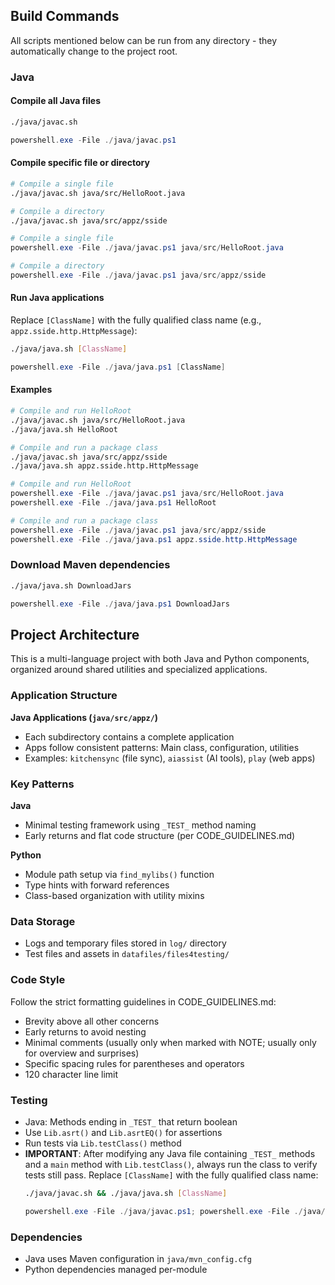 ## Build Commands

All scripts mentioned below can be run from any directory - they automatically change to the project root.

### Java

#### Compile all Java files
```bash
./java/javac.sh
```
```powershell
powershell.exe -File ./java/javac.ps1
```

#### Compile specific file or directory
```bash
# Compile a single file
./java/javac.sh java/src/HelloRoot.java

# Compile a directory
./java/javac.sh java/src/appz/sside
```
```powershell
# Compile a single file
powershell.exe -File ./java/javac.ps1 java/src/HelloRoot.java

# Compile a directory
powershell.exe -File ./java/javac.ps1 java/src/appz/sside
```

#### Run Java applications
Replace `[ClassName]` with the fully qualified class name (e.g., `appz.sside.http.HttpMessage`):
```bash
./java/java.sh [ClassName]
```
```powershell
powershell.exe -File ./java/java.ps1 [ClassName]
```

#### Examples
```bash
# Compile and run HelloRoot
./java/javac.sh java/src/HelloRoot.java
./java/java.sh HelloRoot

# Compile and run a package class
./java/javac.sh java/src/appz/sside
./java/java.sh appz.sside.http.HttpMessage
```
```powershell
# Compile and run HelloRoot
powershell.exe -File ./java/javac.ps1 java/src/HelloRoot.java
powershell.exe -File ./java/java.ps1 HelloRoot

# Compile and run a package class
powershell.exe -File ./java/javac.ps1 java/src/appz/sside
powershell.exe -File ./java/java.ps1 appz.sside.http.HttpMessage
```

### Download Maven dependencies
```bash
./java/java.sh DownloadJars
```
```powershell
powershell.exe -File ./java/java.ps1 DownloadJars
```

## Project Architecture

This is a multi-language project with both Java and Python components, organized around shared utilities and specialized applications.

### Application Structure

**Java Applications (`java/src/appz/`)**
- Each subdirectory contains a complete application
- Apps follow consistent patterns: Main class, configuration, utilities
- Examples: `kitchensync` (file sync), `aiassist` (AI tools), `play` (web apps)

### Key Patterns

**Java**
- Minimal testing framework using `_TEST_` method naming
- Early returns and flat code structure (per CODE_GUIDELINES.md)

**Python**
- Module path setup via `find_mylibs()` function
- Type hints with forward references
- Class-based organization with utility mixins

### Data Storage
- Logs and temporary files stored in `log/` directory
- Test files and assets in `datafiles/files4testing/`

### Code Style
Follow the strict formatting guidelines in CODE_GUIDELINES.md:
- Brevity above all other concerns
- Early returns to avoid nesting
- Minimal comments (usually only when marked with NOTE; usually only for overview and surprises)
- Specific spacing rules for parentheses and operators
- 120 character line limit

### Testing
- Java: Methods ending in `_TEST_` that return boolean
- Use `Lib.asrt()` and `Lib.asrtEQ()` for assertions
- Run tests via `Lib.testClass()` method
- **IMPORTANT**: After modifying any Java file containing `_TEST_` methods and a `main` method with `Lib.testClass()`, always run the class to verify tests still pass. Replace `[ClassName]` with the fully qualified class name:
  ```bash
  ./java/javac.sh && ./java/java.sh [ClassName]
  ```
  ```powershell
  powershell.exe -File ./java/javac.ps1; powershell.exe -File ./java/java.ps1 [ClassName]
  ```

### Dependencies
- Java uses Maven configuration in `java/mvn_config.cfg`
- Python dependencies managed per-module
